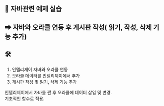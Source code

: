 ## 🙌 자바관련 예제 실습

## ➡ 자바와 오라클 연동 후 게시판 작성( 읽기, 작성, 삭제 기능 추가)

## 🛠 
1. 인텔리제이 자바와 오라클 연동
2. 오라클 데이터를 인텔리제이에서 추가
3. 게시판 작성 및 읽기, 삭제 기능 추가

인텔리제이에서 자바를 짠 후 오라클에 데이터 삽입 및 변경.<br>
기초적인 함수로 적용.
